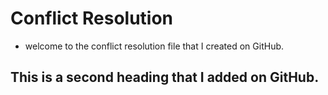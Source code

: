 # Conflict Resolution

- welcome to the conflict resolution file that I created on GitHub.

## This is a second heading that I added on GitHub.
